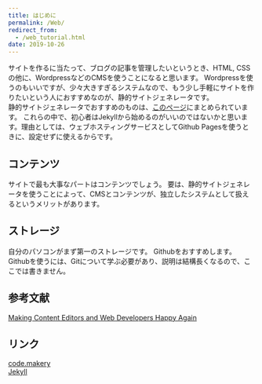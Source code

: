 ```yaml
---
title: はじめに
permalink: /Web/
redirect_from:
  - /web_tutorial.html
date: 2019-10-26
---
```

サイトを作るに当たって、ブログの記事を管理したいというとき、HTML, CSSの他に、WordpressなどのCMSを使うことになると思います。
Wordpressを使うのもいいですが、少々大きすぎるシステムなので、もう少し手軽にサイトを作りたいという人におすすめなのが、静的サイトジェネレータです。　<br>
静的サイトジェネレータでおすすめのものは、<a href="https://www.staticgen.com/">このページ</a>にまとめられています。
これらの中で、初心者はJekyllから始めるのがいいのではないかと思います。理由としては、ウェブホスティングサービスとしてGithub Pagesを使うときに、設定せずに使えるからです。

## コンテンツ
サイトで最も大事なパートはコンテンツでしょう。
要は、静的サイトジェネレータを使うことによって、CMSとコンテンツが、独立したシステムとして扱えるというメリットがあります。

## ストレージ
自分のパソコンがまず第一のストレージです。
Githubをおすすめします。Githubを使うには、Gitについて学ぶ必要があり、説明は結構長くなるので、ここでは書きません。

## 参考文献
<a href="https://code.makery.ch/blog/making-content-editors-and-web-developers-happy/">Making Content Editors and Web Developers Happy Again</a>
## リンク
<a href="https://code.makery.ch/">code.makery</a><br>
<a href="https://jekyllrb.com/">Jekyll</a>
